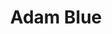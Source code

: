 ---
language: id
layout: product-item
title: Adam Blue
description: Description in &amp; Adam Blue
keyword: keyword in Adam Blue
image: /images/BISCOTTI-Adam-Blue.jpg
sub-title: Adam Blue
article-1: Height &#58; 6" <br>Length &#58; 24" <br>Corner &#58; 6″ x 6″ x 12″<br>Panel &#58; Interlocking with 1″ x Random pieces <br>Color &#58; Light gray with veins of light and dark blue
title-right: Adam Blue
article-right: Adam Blue
title-2: Adam Blue
article-2: Adam Blue
article-3: Adam Blue
alt-slide1: Adam Blue
alt-slide2: Adam Blue
alt-slide3: Adam Blue
slide1: /images/BISCOTTI-Adam-Blue.jpg
slide2: /images/BISCOTTI-Adam-Blue.jpg
slide3: /images/BISCOTTI-Adam-Blue.jpg
---